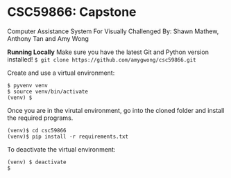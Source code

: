 # CSC59866: Capstone 
Computer Assistance System For Visually Challenged 
By: Shawn Mathew, Anthony Tan and Amy Wong

**Running Locally**
Make sure you have the latest Git and Python version installed!
`$ git clone https://github.com/amygwong/csc59866.git`

Create and use a virtual environment:
```
$ pyvenv venv
$ source venv/bin/activate
(venv) $
```
Once you are in the virutal environment, go into the cloned folder and install the required programs.
```
(venv)$ cd csc59866
(venv)$ pip install -r requirements.txt
```
To deactivate the virtual environment:
```
(venv) $ deactivate
$
```
